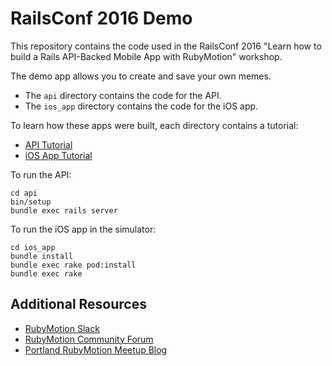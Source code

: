 # RailsConf 2016 Demo

This repository contains the code used in the RailsConf 2016 "Learn how to build a Rails API-Backed Mobile App with RubyMotion" workshop.

The demo app allows you to create and save your own memes.

* The `api` directory contains the code for the API.
* The `ios_app` directory contains the code for the iOS app.

To learn how these apps were built, each directory contains a tutorial:
* [API Tutorial](https://github.com/andrewhavens/railsconf-2016-demo-mobile-app/blob/master/api/README.md)
* [iOS App Tutorial](https://github.com/andrewhavens/railsconf-2016-demo-mobile-app/blob/master/ios_app/README.md)

To run the API:
```
cd api
bin/setup
bundle exec rails server
```

To run the iOS app in the simulator:
```
cd ios_app
bundle install
bundle exec rake pod:install
bundle exec rake
```

## Additional Resources

* [RubyMotion Slack](https://motioneers.herokuapp.com)
* [RubyMotion Community Forum](http://community.rubymotion.com)
* [Portland RubyMotion Meetup Blog](http://motionpdx.github.io)
